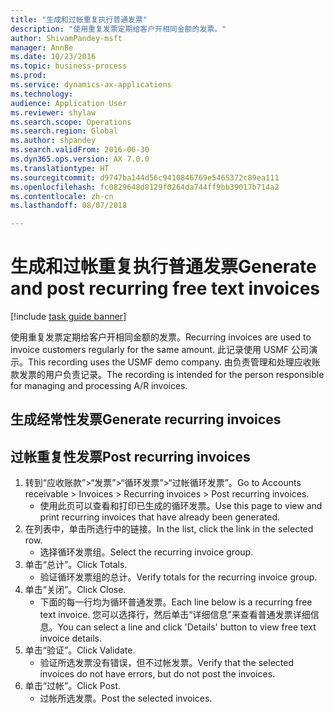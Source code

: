 ```yaml
--- 
title: "生成和过帐重复执行普通发票"
description: "使用重复发票定期给客户开相同金额的发票。"
author: ShivamPandey-msft
manager: AnnBe
ms.date: 10/23/2016
ms.topic: business-process
ms.prod: 
ms.service: dynamics-ax-applications
ms.technology: 
audience: Application User
ms.reviewer: shylaw
ms.search.scope: Operations
ms.search.region: Global
ms.author: shpandey
ms.search.validFrom: 2016-06-30
ms.dyn365.ops.version: AX 7.0.0
ms.translationtype: HT
ms.sourcegitcommit: d9747ba144d56c9410846769e5465372c89ea111
ms.openlocfilehash: fc0829648d8129f0264da744ff9bb39017b714a2
ms.contentlocale: zh-cn
ms.lasthandoff: 08/07/2018

---
```

# <a name="generate-and-post-recurring-free-text-invoices"></a><span data-ttu-id="9488d-103">生成和过帐重复执行普通发票</span><span class="sxs-lookup"><span data-stu-id="9488d-103">Generate and post recurring free text invoices</span></span>

[!include [task guide banner](../../includes/task-guide-banner.md)]

<span data-ttu-id="9488d-104">使用重复发票定期给客户开相同金额的发票。</span><span class="sxs-lookup"><span data-stu-id="9488d-104">Recurring invoices are used to invoice customers regularly for the same amount.</span></span> <span data-ttu-id="9488d-105">此记录使用 USMF 公司演示。</span><span class="sxs-lookup"><span data-stu-id="9488d-105">This recording uses the USMF demo company.</span></span> <span data-ttu-id="9488d-106">由负责管理和处理应收账款发票的用户负责记录。</span><span class="sxs-lookup"><span data-stu-id="9488d-106">The recording is intended for the person responsible for managing and processing A/R invoices.</span></span>


## <a name="generate-recurring-invoices"></a><span data-ttu-id="9488d-107">生成经常性发票</span><span class="sxs-lookup"><span data-stu-id="9488d-107">Generate recurring invoices</span></span>

## <a name="post-recurring-invoices"></a><span data-ttu-id="9488d-108">过帐重复性发票</span><span class="sxs-lookup"><span data-stu-id="9488d-108">Post recurring invoices</span></span>
1. <span data-ttu-id="9488d-109">转到“应收账款”>“发票”>“循环发票”>“过帐循环发票”。</span><span class="sxs-lookup"><span data-stu-id="9488d-109">Go to Accounts receivable > Invoices > Recurring invoices > Post recurring invoices.</span></span>
    * <span data-ttu-id="9488d-110">使用此页可以查看和打印已生成的循环发票。</span><span class="sxs-lookup"><span data-stu-id="9488d-110">Use this page to view and print recurring invoices that have already been generated.</span></span>  
2. <span data-ttu-id="9488d-111">在列表中，单击所选行中的链接。</span><span class="sxs-lookup"><span data-stu-id="9488d-111">In the list, click the link in the selected row.</span></span>
    * <span data-ttu-id="9488d-112">选择循环发票组。</span><span class="sxs-lookup"><span data-stu-id="9488d-112">Select the recurring invoice group.</span></span>  
3. <span data-ttu-id="9488d-113">单击“总计”。</span><span class="sxs-lookup"><span data-stu-id="9488d-113">Click Totals.</span></span>
    * <span data-ttu-id="9488d-114">验证循环发票组的总计。</span><span class="sxs-lookup"><span data-stu-id="9488d-114">Verify totals for the recurring invoice group.</span></span>  
4. <span data-ttu-id="9488d-115">单击“关闭”。</span><span class="sxs-lookup"><span data-stu-id="9488d-115">Click Close.</span></span>
    * <span data-ttu-id="9488d-116">下面的每一行均为循环普通发票。</span><span class="sxs-lookup"><span data-stu-id="9488d-116">Each line below is a recurring free text invoice.</span></span> <span data-ttu-id="9488d-117">您可以选择行，然后单击“详细信息”来查看普通发票详细信息。</span><span class="sxs-lookup"><span data-stu-id="9488d-117">You can select a line and click 'Details' button to view free text invoice details.</span></span>  
5. <span data-ttu-id="9488d-118">单击“验证”。</span><span class="sxs-lookup"><span data-stu-id="9488d-118">Click Validate.</span></span>
    * <span data-ttu-id="9488d-119">验证所选发票没有错误，但不过帐发票。</span><span class="sxs-lookup"><span data-stu-id="9488d-119">Verify that the selected invoices do not have errors, but do not post the invoices.</span></span>  
6. <span data-ttu-id="9488d-120">单击“过帐”。</span><span class="sxs-lookup"><span data-stu-id="9488d-120">Click Post.</span></span>
    * <span data-ttu-id="9488d-121">过帐所选发票。</span><span class="sxs-lookup"><span data-stu-id="9488d-121">Post the selected invoices.</span></span>  



